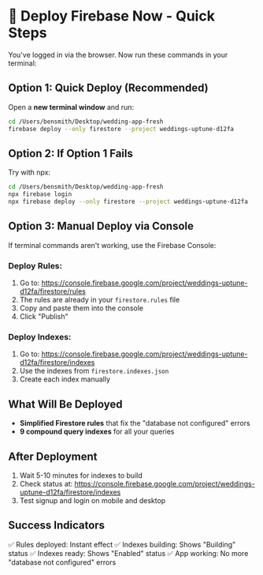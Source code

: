 # 🚀 Deploy Firebase Now - Quick Steps

You've logged in via the browser. Now run these commands in your terminal:

## Option 1: Quick Deploy (Recommended)

Open a **new terminal window** and run:

```bash
cd /Users/bensmith/Desktop/wedding-app-fresh
firebase deploy --only firestore --project weddings-uptune-d12fa
```

## Option 2: If Option 1 Fails

Try with npx:

```bash
cd /Users/bensmith/Desktop/wedding-app-fresh
npx firebase login
npx firebase deploy --only firestore --project weddings-uptune-d12fa
```

## Option 3: Manual Deploy via Console

If terminal commands aren't working, use the Firebase Console:

### Deploy Rules:
1. Go to: https://console.firebase.google.com/project/weddings-uptune-d12fa/firestore/rules
2. The rules are already in your `firestore.rules` file
3. Copy and paste them into the console
4. Click "Publish"

### Deploy Indexes:
1. Go to: https://console.firebase.google.com/project/weddings-uptune-d12fa/firestore/indexes
2. Use the indexes from `firestore.indexes.json`
3. Create each index manually

## What Will Be Deployed

- **Simplified Firestore rules** that fix the "database not configured" errors
- **9 compound query indexes** for all your queries

## After Deployment

1. Wait 5-10 minutes for indexes to build
2. Check status at: https://console.firebase.google.com/project/weddings-uptune-d12fa/firestore/indexes
3. Test signup and login on mobile and desktop

## Success Indicators

✅ Rules deployed: Instant effect
✅ Indexes building: Shows "Building" status
✅ Indexes ready: Shows "Enabled" status
✅ App working: No more "database not configured" errors